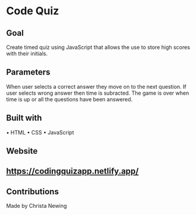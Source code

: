 # Code Quiz

## Goal

Create timed quiz using JavaScript that allows the use to store high scores with their initials.

## Parameters

When user selects a correct answer they move on to the next question. If user selects wrong answer then time is subracted. The game is over when time is up or all the questions have been answered.

## Built with

• HTML
• CSS
• JavaScript


## Website

## https://codingquizapp.netlify.app/

## Contributions

Made by Christa Newing
